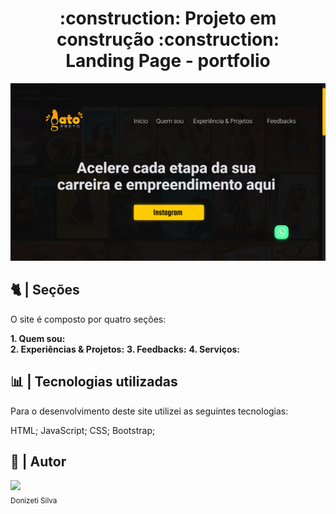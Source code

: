 <h1 align="center"> 
:construction: Projeto em construção :construction:
<br>
Landing Page - portfolio
</h1>


 ![Logo do Markdown](/assets/print-project.png)



## :cat2: | Seções
O site é composto por quatro seções:

**1. Quem sou:**  
**2. Experiências & Projetos:** 
**3. Feedbacks:** 
**4. Serviços:** 

## :bar_chart: | Tecnologias utilizadas
Para o desenvolvimento deste site utilizei as seguintes tecnologias:

HTML;
JavaScript;
CSS;
Bootstrap;

## :rocket: | Autor
<img src="https://avatars.githubusercontent.com/u/61122214?v=4" width=115><br><sub>Donizeti Silva</sub>